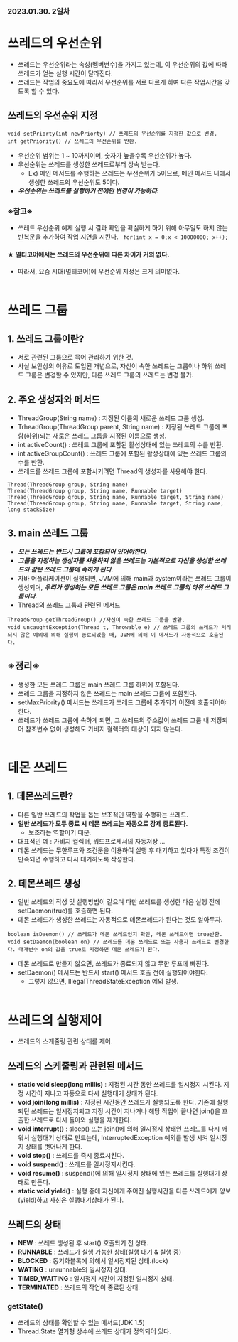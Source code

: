 ### 2023.01.30. 2일차
# 쓰레드의 우선순위
- 쓰레드는 우선순위라는 속성(멤버변수)을 가지고 있는데, 이 우선순위의 값에 따라 쓰레드가 얻는 실행 시간이 달라진다.
- 쓰레드는 작업의 중요도에 따라서 우선순위를 서로 다르게 하여 다른 작업시간을 갖도록 할 수 있다.<br>
## 쓰레드의 우선순위 지정
```
void setPriorty(int newPriorty) // 쓰레드의 우선순위를 지정한 값으로 변경.
int getPriority() // 쓰레드의 우선순위를 반환.
```
- 우선순위 범위는 1 ~ 10까지이며, 숫자가 높을수록 우선순위가 높다.
- 우선순위는 쓰레드를 생성한 쓰레드로부터 상속 받는다.
    - Ex) 메인 메서드를 수행하는 쓰레드는 우선순위가 5이므로, 메인 메서드 내에서 생성한 쓰레드의 우선순위도 5이다.
- ***우선순위는 쓰레드를 실행하기 전에만 변경이 가능하다.***

### ※참고※
- 쓰레드 우선순위 예제 실행 시 결과 확인을 확실하게 하기 위해 아무일도 하지 않는 반복문을 추가하여 작업 지연을 시킨다.
` for(int x = 0;x < 10000000; x++);`<br>
#### ★ 멀티코어에서는 쓰레드의 우선순위에 따른 차이가 거의 없다.
- 따라서, 요즘 시대(멀티코어)에 우선순위 지정은 크게 의미없다.<br><br>

# 쓰레드 그룹
## 1. 쓰레드 그룹이란?
- 서로 관련된 그룹으로 묶어 관리하기 위한 것.
- 사실 보안상의 이유로 도입된 개념으로, 자신이 속한 쓰레드는 그룹이나 하위 쓰레드 그룹은 변경할 수 있지만, 다른 쓰레드 그룹의 쓰레드는 변경 불가.<br>
## 2. 주요 생성자와 메서드
- ThreadGroup(String name) : 지정된 이름의 새로운 쓰레드 그룹 생성.
- TrheadGroup(ThreadGroup parent, String name) : 지정된 쓰레드 그룹에 포함(하위)되는 새로운 쓰레드 그룹을 지정된 이름으로 생성.
- int activeCount() : 쓰레드 그룹에 포함된 활성상태에 있는 쓰레드의 수를 반환.
- int activeGroupCount() : 쓰레드 그룹에 포함된 활성상태에 있는 쓰레드 그룹의 수를 반환.
- 쓰레드를 쓰레드 그룹에 포함시키려면 Thread의 생성자를 사용해야 한다.
```
Thread(ThreadGroup group, String name)
Thread(ThreadGroup group, String name, Runnable target)
Thread(ThreadGroup group, String name, Runnable target, String name)
Thread(ThreadGroup group, String name, Runnable target, String name, long stackSize)
```
## 3. main 쓰레드 그룹
- ***모든 쓰레드는 반드시 그룹에 포함되어 있어야한다.***
- ***그룹을 지정하는 생성자를 사용하지 않은 쓰레드는 기본적으로 자신을 생성한 쓰레드와 같은 쓰레드 그룹에 속하게 된다.***
- 자바 어플리케이션이 실행되면, JVM에 의해 main과 system이라는 쓰레드 그룹이 생성되며, ***우리가 생성하는 모든 쓰레드 그룹은 main 쓰레드 그룹의 하위 쓰레드 그룹이다.***
- Thread의 쓰레드 그룹과 관련된 메서드
```
ThreadGroup getThreadGroup() //자신이 속한 쓰레드 그룹을 반환.
void uncaughtException(Thread t, Throwable e) // 쓰레드 그룹의 쓰레드가 처리되지 않은 예외에 의해 실행이 종료되었을 때, JVM에 의해 이 메서드가 자동적으로 호출된다.
```
## ※정리※
- 생성한 모든 쓰레드 그룹은 main 쓰레드 그룹 하위에 포함된다.
- 쓰레드 그룹을 지정하지 않은 쓰레드는 main 쓰레드 그룹에 포함된다.
- setMaxPriority() 메서드는 쓰레드가 쓰레드 그룹에 추가되기 이전에 호출되어야 한다.
- 쓰레드가 쓰레드 그룹에 속하게 되면, 그 쓰레드의 주소값이 쓰레드 그룹 내 저장되어 참조변수 없이 생성해도 가비지 컬렉터의 대상이 되지 않는다.<br><br>

# 데몬 쓰레드
## 1. 데몬쓰레드란?
- 다른 일반 쓰레드의 작업을 돕는 보조적인 역할을 수행하는 쓰레드.
- **일반 쓰레드가 모두 종료 시 데몬 쓰레드는 자동으로 강제 종료된다.**
    - 보조하는 역할이기 때문.
- 대표적인 예 : 가비지 컬렉터, 워드프로세서의 자동저장 ...
- 데몬 쓰레드는 무한루프와 조건문을 이용하여 실행 후 대기하고 있다가
  특정 조건이 만족되면 수행하고 다시 대기하도록 작성한다.<br>
## 2. 데몬쓰레드 생성
- 일반 쓰레드의 작성 및 실행방법이 같으며 다만 쓰레드를 생성한 다음 실행 전에 setDaemon(true)를 호출하면 된다.
- 데몬 쓰레드가 생성한 쓰레드는 자동적으로 데몬쓰레드가 된다는 것도 알아두자.
```
boolean isDaemon() // 쓰레드가 데몬 쓰레드인지 확인, 데몬 쓰레드이면 true반환.
void setDaemon(boolean on) // 쓰레드를 데몬 쓰레드로 또는 사용자 쓰레드로 변경한다. 매개변수 on의 값을 true로 지정하면 데몬 쓰레드가 된다.
```
- 데몬 쓰레드로 만들지 않으면, 쓰레드가 종료되지 않고 무한 루프에 빠진다.
- setDaemon() 메서드는 반드시 start() 메서드 호출 전에 실행되어야한다.
    - 그렇지 않으면, IllegalThreadStateException 예외 발생.<br><br>

# 쓰레드의 실행제어
- 쓰레드의 스케줄링 관련 상태를 제어.<br>
## 쓰레드의 스케줄링과 관련된 메서드
- **static void sleep(long millis)** : 지정된 시간 동안 쓰레드를 일시정지 시킨다. 지정 시간이 지나고 자동으로 다시 실행대기 상태가 된다.
- **void join(long millis)** : 지정된 시간동안 쓰레드가 실행되도록 한다. 기존에 실행되던 쓰레드는 일시정지되고 지정 시간이 지나거나 해당 작업이 끝나면 join()을 호출한 쓰레드로 다시 돌아와 실행을 재개한다.
- **void interrupt()** : sleep() 또는 join()에 의해 일시정지 상태인 쓰레드를 다시 깨워서 실행대기 상태로 만드는데, InterruptedException 예외를 발생 시켜 일시정지 상태를 벗어나게 한다.
- **void stop()** : 쓰레드를 즉시 종료시킨다.
- **void suspend()** : 쓰레드를 일시정지시킨다.
- **void resume()** : suspend()에 의해 일시정지 상태에 있는 쓰레드를 실행대기 상태로 만든다.
- **static void yield()** : 실행 중에 자신에게 주어진 실행시간을 다른 쓰레드에게 양보(yield)하고 자신은 실행대기상태가 된다.<br>
## 쓰레드의 상태
- **NEW** : 쓰레드 생성된 후 start() 호출되기 전 상태.
- **RUNNABLE** : 쓰레드가 실행 가능한 상태(실행 대기 & 실행 중)
- **BLOCKED** : 동기화블록에 의해서 일시정지된 상태.(lock)
- **WATING** : unrunnable의 일시정지 상태.
- **TIMED_WAITING** : 일시정지 시간이 지정된 일시정지 상태.
- **TERMINATED** : 쓰레드의 작업이 종료된 상태.
### getState()
- 쓰레드의 상태를 확인할 수 있는 메서드(JDK 1.5)
- Thread.State 열거형 상수에 쓰레드 상태가 정의되어 있다.